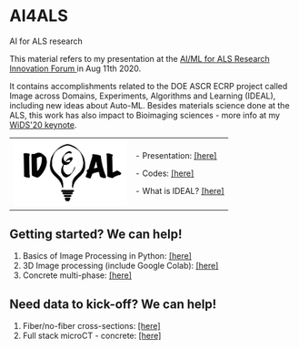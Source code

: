 # AI4ALS
AI for ALS research

This material refers to my presentation at the <a href="https://sites.google.com/lbl.gov/aiml-for-als-research-if/home"> AI/ML for ALS Research Innovation Forum </a> in Aug 11th 2020.

It contains accomplishments related to the DOE ASCR ECRP project called Image across Domains, Experiments, Algorithms and Learning (IDEAL), including new ideas about Auto-ML. Besides materials science done at the ALS, this work has also impact to Bioimaging sciences - more info at my <a href="https://github.com/dani-lbnl/wids2020">WiDS'20 keynote</a>.

<table border="0">
 <tr>
    <td><img src="https://github.com/dani-lbnl/IDEAL/blob/master/IDEAL_logo.png" width="200">
    </td>
    <td>
     <p>
      - Presentation: <a href=https://github.com/dani-lbnl/AI4ALS/blob/master/AutoML_ushizima.pdf>[here]</a>
      <p>
      - Codes: <a href="https://bit.ly/dxc2020">[here]</a>
       <p>
      - What is IDEAL? <a href="https://bit.ly/idealdatascience"> [here] </a>
      </td>
 </tr>
</table>

## Getting started? We can help!
1. Basics of Image Processing in Python: <a href="https://datacarpentry.org/image-processing/"> [here] </a>
2. 3D Image processing (include Google Colab): <a href="https://github.com/CameraIA/dipmicroct"> [here] </a>
3. Concrete multi-phase: <a href="https://bit.ly/dxc2020"> [here] </a>

## Need data to kick-off? We can help!
1. Fiber/no-fiber cross-sections: <a href="https://drive.google.com/file/d/1p0gjquI5MLu7BGrRV-BNOJTswdDuAVsG/view?usp=sharing"> [here] </a>
2. Full stack microCT - concrete: <a href="https://zenodo.org/record/3890837#.Xue18WpKiA1"> [here] </a>
